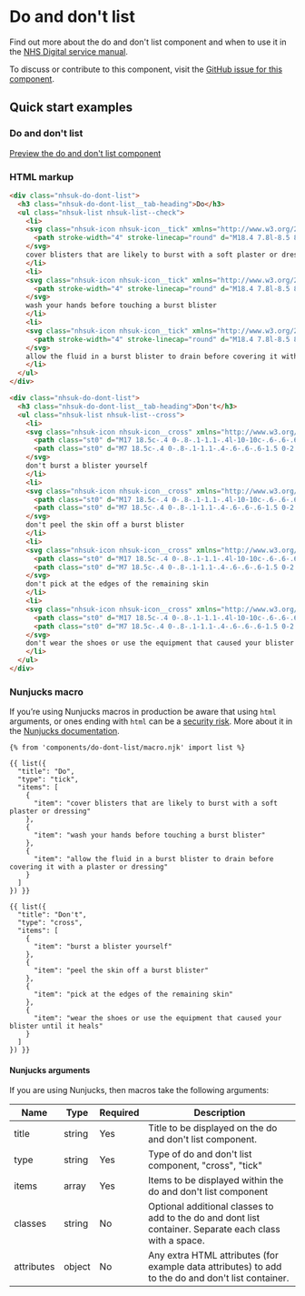 # Do and don't list

Find out more about the do and don't list component and when to use it in the [NHS Digital service manual](https://beta.nhs.uk/service-manual/patterns/do-and-dont-lists/).

To discuss or contribute to this component, visit the [GitHub issue for this component](https://github.com/nhsuk/nhsuk-frontend/issues/164).

## Quick start examples

### Do and don't list

[Preview the do and don't list component](https://nhsuk.github.io/nhsuk-frontend/components/do-dont-list.html)

### HTML markup

```html
<div class="nhsuk-do-dont-list">
  <h3 class="nhsuk-do-dont-list__tab-heading">Do</h3>
  <ul class="nhsuk-list nhsuk-list--check">
    <li>
    <svg class="nhsuk-icon nhsuk-icon__tick" xmlns="http://www.w3.org/2000/svg" viewBox="0 0 24 24" aria-hidden="true">
      <path stroke-width="4" stroke-linecap="round" d="M18.4 7.8l-8.5 8.4L5.6 12"></path>
    </svg>
    cover blisters that are likely to burst with a soft plaster or dressing
    </li>
    <li>
    <svg class="nhsuk-icon nhsuk-icon__tick" xmlns="http://www.w3.org/2000/svg" viewBox="0 0 24 24" aria-hidden="true">
      <path stroke-width="4" stroke-linecap="round" d="M18.4 7.8l-8.5 8.4L5.6 12"></path>
    </svg>
    wash your hands before touching a burst blister
    </li>
    <li>
    <svg class="nhsuk-icon nhsuk-icon__tick" xmlns="http://www.w3.org/2000/svg" viewBox="0 0 24 24" aria-hidden="true">
      <path stroke-width="4" stroke-linecap="round" d="M18.4 7.8l-8.5 8.4L5.6 12"></path>
    </svg>
    allow the fluid in a burst blister to drain before covering it with a plaster or dressing
    </li>
  </ul>
</div>

<div class="nhsuk-do-dont-list">
  <h3 class="nhsuk-do-dont-list__tab-heading">Don't</h3>
  <ul class="nhsuk-list nhsuk-list--cross">
    <li>
    <svg class="nhsuk-icon nhsuk-icon__cross" xmlns="http://www.w3.org/2000/svg" viewBox="0 0 24 24" aria-hidden="true">
      <path class="st0" d="M17 18.5c-.4 0-.8-.1-1.1-.4l-10-10c-.6-.6-.6-1.6 0-2.1.6-.6 1.5-.6 2.1 0l10 10c.6.6.6 1.5 0 2.1-.3.3-.6.4-1 .4z"></path>
      <path class="st0" d="M7 18.5c-.4 0-.8-.1-1.1-.4-.6-.6-.6-1.5 0-2.1l10-10c.6-.6 1.5-.6 2.1 0 .6.6.6 1.5 0 2.1l-10 10c-.3.3-.6.4-1 .4z"></path>
    </svg>
    don't burst a blister yourself
    </li>
    <li>
    <svg class="nhsuk-icon nhsuk-icon__cross" xmlns="http://www.w3.org/2000/svg" viewBox="0 0 24 24" aria-hidden="true">
      <path class="st0" d="M17 18.5c-.4 0-.8-.1-1.1-.4l-10-10c-.6-.6-.6-1.6 0-2.1.6-.6 1.5-.6 2.1 0l10 10c.6.6.6 1.5 0 2.1-.3.3-.6.4-1 .4z"></path>
      <path class="st0" d="M7 18.5c-.4 0-.8-.1-1.1-.4-.6-.6-.6-1.5 0-2.1l10-10c.6-.6 1.5-.6 2.1 0 .6.6.6 1.5 0 2.1l-10 10c-.3.3-.6.4-1 .4z"></path>
    </svg>
    don't peel the skin off a burst blister
    </li>
    <li>
    <svg class="nhsuk-icon nhsuk-icon__cross" xmlns="http://www.w3.org/2000/svg" viewBox="0 0 24 24" aria-hidden="true">
      <path class="st0" d="M17 18.5c-.4 0-.8-.1-1.1-.4l-10-10c-.6-.6-.6-1.6 0-2.1.6-.6 1.5-.6 2.1 0l10 10c.6.6.6 1.5 0 2.1-.3.3-.6.4-1 .4z"></path>
      <path class="st0" d="M7 18.5c-.4 0-.8-.1-1.1-.4-.6-.6-.6-1.5 0-2.1l10-10c.6-.6 1.5-.6 2.1 0 .6.6.6 1.5 0 2.1l-10 10c-.3.3-.6.4-1 .4z"></path>
    </svg>
    don't pick at the edges of the remaining skin
    </li>
    <li>
    <svg class="nhsuk-icon nhsuk-icon__cross" xmlns="http://www.w3.org/2000/svg" viewBox="0 0 24 24" aria-hidden="true">
      <path class="st0" d="M17 18.5c-.4 0-.8-.1-1.1-.4l-10-10c-.6-.6-.6-1.6 0-2.1.6-.6 1.5-.6 2.1 0l10 10c.6.6.6 1.5 0 2.1-.3.3-.6.4-1 .4z"></path>
      <path class="st0" d="M7 18.5c-.4 0-.8-.1-1.1-.4-.6-.6-.6-1.5 0-2.1l10-10c.6-.6 1.5-.6 2.1 0 .6.6.6 1.5 0 2.1l-10 10c-.3.3-.6.4-1 .4z"></path>
    </svg>
    don't wear the shoes or use the equipment that caused your blister until it heals
    </li>
  </ul>
</div>
```

### Nunjucks macro

If you’re using Nunjucks macros in production be aware that using `html` arguments, or ones ending with `html` can be a [security risk](https://en.wikipedia.org/wiki/Cross-site_scripting). More about it in the [Nunjucks documentation](https://mozilla.github.io/nunjucks/api.html#user-defined-templates-warning).

```
{% from 'components/do-dont-list/macro.njk' import list %}

{{ list({
  "title": "Do",
  "type": "tick",
  "items": [
    {
      "item": "cover blisters that are likely to burst with a soft plaster or dressing"
    },
    {
      "item": "wash your hands before touching a burst blister"
    },
    {
      "item": "allow the fluid in a burst blister to drain before covering it with a plaster or dressing"
    }
  ]
}) }}

{{ list({
  "title": "Don't",
  "type": "cross",
  "items": [
    {
      "item": "burst a blister yourself"
    },
    {
      "item": "peel the skin off a burst blister"
    },
    {
      "item": "pick at the edges of the remaining skin"
    },
    {
      "item": "wear the shoes or use the equipment that caused your blister until it heals"
    }
  ]
}) }}
```

#### Nunjucks arguments

If you are using Nunjucks, then macros take the following arguments:

| Name         | Type     | Required  | Description |
| -------------|----------|-----------|-------------|
| title        | string   | Yes       | Title to be displayed on the do and don't list component. |
| type         | string   | Yes       | Type of do and don't list component, "cross", "tick" |
| items        | array    | Yes       | Items to be displayed within the do and don't list component |
| classes      | string   | No        | Optional additional classes to add to the do and dont list container. Separate each class with a space. |
| attributes   | object   | No        | Any extra HTML attributes (for example data attributes) to add to the do and don't list container. |
